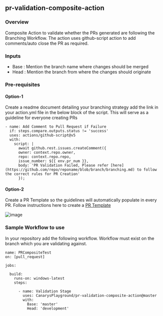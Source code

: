 ## pr-validation-composite-action

### Overview

Composite Action to validate whether the PRs generated are following the Branching Workflow. The action uses github-script action to add comments/auto close the PR as required.

### Inputs

- Base : Mention the branch name  where changes should be merged
- Head : Mention the branch from where the changes should originate

### Pre-requisites

#### Option-1

Create a readme document detailing your branching strategy add the link in your action.yml file in the below block of the script. This will serve as a guideline for everyone creating PRs

```
- name: Add Comment to Pull Request if Failure
  if: steps.compare.outputs.status != 'success'
  uses: actions/github-script@v5
  with:
    script: |
      await github.rest.issues.createComment({
      owner: context.repo.owner, 
      repo: context.repo.repo, 
      issue_number: ${{ env.pr_num }},
      body: 'PR Validation Failed, Please refer [here](https://github.com/repo/reponame/blob/branch/branching.md) to follow the correct rules for PR Creation'
      });
```

#### Option-2 

Create a PR Template so the guidelines will automatically populate in every PR. Follow instructions here to create a [PR Template](https://docs.github.com/en/enterprise-server@3.2/communities/using-templates-to-encourage-useful-issues-and-pull-requests/creating-a-pull-request-template-for-your-repository)

![image](https://user-images.githubusercontent.com/67369513/143962110-47e02605-6f2c-4b5a-b72e-f1d0f92c8a07.png)

### Sample Workflow to use

In your repository add the following workflow. Workflow must exist on the branch which you are validating against.

```
name: PRCompositeTest
on: [pull_request]

jobs:
  
  build:
    runs-on: windows-latest
    steps:    
      
      - name: Validation Stage
        uses: CanarysPlayground/pr-validation-composite-action@master
        with:
          Base: 'master'
          Head: 'development'
```


